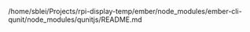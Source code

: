 /home/sblei/Projects/rpi-display-temp/ember/node_modules/ember-cli-qunit/node_modules/qunitjs/README.md